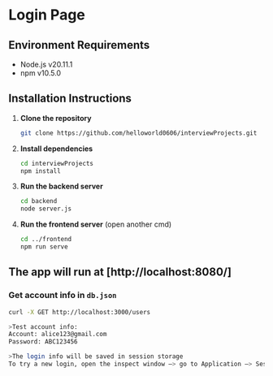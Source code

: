 # Login Page

## Environment Requirements
- Node.js v20.11.1
- npm v10.5.0

## Installation Instructions

1. **Clone the repository**
    ```bash
    git clone https://github.com/helloworld0606/interviewProjects.git
    ```

2. **Install dependencies**
    ```bash
    cd interviewProjects
    npm install
    ```

3. **Run the backend server**
    ```bash
    cd backend
    node server.js
    ```

4. **Run the frontend server** (open another cmd)
    ```bash
    cd ../frontend
    npm run serve
    ```

## The app will run at [http://localhost:8080/]

### Get account info in `db.json`
```bash
curl -X GET http://localhost:3000/users

>Test account info:
Account: alice123@gmail.com
Password: ABC123456

>The login info will be saved in session storage
To try a new login, open the inspect window —> go to Application —> SessionStorage —> clear all login records —> refresh the website
